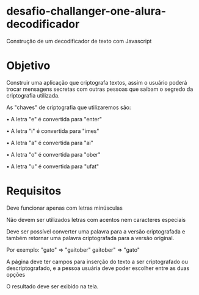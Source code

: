 # desafio-challanger-one-alura-decodificador
Construção de um decodificador de texto com Javascript

# Objetivo
Construir uma aplicação que criptografa textos, assim o usuário poderá trocar mensagens secretas com outras pessoas que saibam o segredo da criptografia utilizada.

As "chaves" de criptografia que utilizaremos são:

 • A letra "e" é convertida para "enter"
 
 • A letra "i" é convertida para "imes"
 
 • A letra "a" é convertida para "ai"
 
 • A letra "o" é convertida para "ober"
 
 • A letra "u" é convertida para "ufat"
 
 # Requisitos
Deve funcionar apenas com letras minúsculas

Não devem ser utilizados letras com acentos nem caracteres especiais

Deve ser possível converter uma palavra para a versão criptografada e também retornar uma palavra criptografada para a versão original.

Por exemplo: "gato" => "gaitober" gaitober" => "gato"

A página deve ter campos para inserção do texto a ser criptografado ou descriptografado, e a pessoa usuária deve poder escolher entre as duas opções

O resultado deve ser exibido na tela.
 
 

